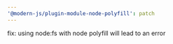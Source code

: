```yaml
---
'@modern-js/plugin-module-node-polyfill': patch
---
```


fix: using node:fs with node polyfill will lead to an error
